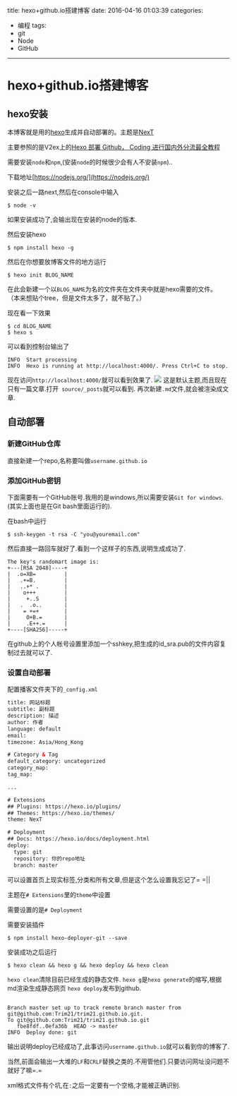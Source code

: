 title: hexo+github.io搭建博客
date: 2016-04-16 01:03:39
categories:
- 编程
tags:
- git
- Node
- GitHub
---
# hexo+github.io搭建博客

## hexo安装
本博客就是用的[hexo](https://hexo.io/zh-cn/)生成并自动部署的。主题是[NexT](https://github.com/iissnan/hexo-theme-next)

主要参照的是V2ex上的[Hexo 部署 Github， Coding 进行国内外分流最全教程](https://www.v2ex.com/t/264283)

<!-- more -->

需要安装`node`和`npm`,(安装`node`的时候很少会有人不安装`npm`)..

下载地址[https://nodejs.org/](https://nodejs.org/)

安装之后一路next,然后在console中输入
```
$ node -v
```

如果安装成功了,会输出现在安装的node的版本.

然后安装hexo

```
$ npm install hexo -g
```

然后在你想要放博客文件的地方运行

```
$ hexo init BLOG_NAME
```
在此会新建一个以`BLOG_NAME`为名的文件夹在文件夹中就是hexo需要的文件。
（本来想贴个tree，但是文件太多了，就不贴了。）

现在看一下效果

```
$ cd BLOG_NAME
$ hexo s
```

可以看到控制台输出了
```
INFO  Start processing
INFO  Hexo is running at http://localhost:4000/. Press Ctrl+C to stop.
```

现在访问`http://localhost:4000/`就可以看到效果了.
![](http://ww3.sinaimg.cn/large/bd69bf14jw1f3zjixa0x5j21fm0sbaf3.jpg)
这是默认主题,而且现在只有一篇文章.打开` source/_posts`就可以看到.
再次新建`.md`文件,就会被渲染成文章.

## 自动部署

### 新建GitHub仓库
直接新建一个repo,名称要叫做`username.github.io`


### 添加GitHub密钥
下面需要有一个GitHub账号.我用的是windows,所以需要安装`Git for windows`.(其实上面也是在Git bash里面运行的).

在bash中运行
```
$ ssh-keygen -t rsa -C "you@youremail.com"
```
然后直接一路回车就好了.看到一个这样子的东西,说明生成成功了.
```
The key's randomart image is:
+---[RSA 2048]----+
|  .o=XB=         |
|   .+=B.         |
|   ..+* .        |
|    o+++         |
|     +..S        |
|   .  .o..       |
|    = +=+        |
|     O+B.=       |
|     .E++.=      |
+----[SHA256]-----+
```

在github上的个人帐号设置里添加一个sshkey,把生成的id_sra.pub的文件内容复制过去就可以了.


### 设置自动部署

配置播客文件夹下的`_config.xml`

```xml
title: 网站标题
subtitle: 副标题
description: 描述
author: 作者
language: default
email: 
timezone: Asia/Hong_Kong

# Category & Tag
default_category: uncategorized
category_map:
tag_map:

...

# Extensions
## Plugins: https://hexo.io/plugins/
## Themes: https://hexo.io/themes/
theme: NexT

# Deployment
## Docs: https://hexo.io/docs/deployment.html
deploy:
  type: git
  repository: 你的repo地址
  branch: master

```

可以设置首页上现实标签,分类和所有文章,但是这个怎么设置我忘记了= =||

主题在`# Extensions`里的`theme`中设置

需要设置的是`# Deployment`

需要安装插件

```
$ npm install hexo-deployer-git --save
```
安装成功之后运行
```
$ hexo clean && hexo g && hexo deploy && hexo clean
```
`hexo clean`清除目前已经生成的静态文件.
`hexo g`是`hexo generate`的缩写,根据md渲染生成静态网页
`hexo deploy`发布到github.
```

Branch master set up to track remote branch master from git@github.com:Trim21/trim21.github.io.git.
To git@github.com:Trim21/trim21.github.io.git
   fbe8fdf..0efa36b  HEAD -> master
INFO  Deploy done: git

```

输出说明deploy已经成功了,此事访问`username.github.io`就可以看到你的博客了.

当然,前面会输出一大堆的`LF`和`CRLF`替换之类的.不用管他们.只要访问网址没问题不就好了嘛=.=

xml格式文件有个坑,在`:`之后一定要有一个空格,才能被正确识别.

